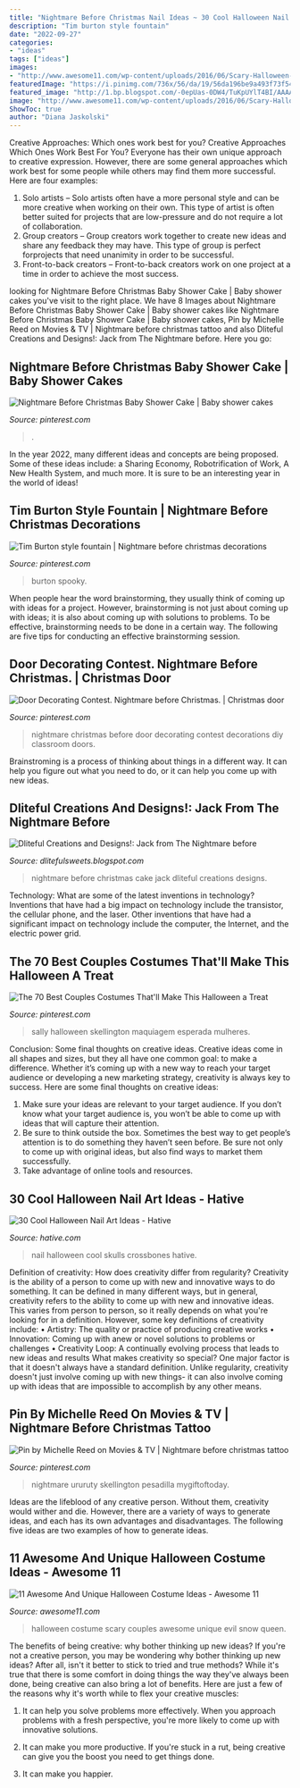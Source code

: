 ```yaml
---
title: "Nightmare Before Christmas Nail Ideas ~ 30 Cool Halloween Nail Art Ideas"
description: "Tim burton style fountain"
date: "2022-09-27"
categories:
- "ideas"
tags: ["ideas"]
images:
- "http://www.awesome11.com/wp-content/uploads/2016/06/Scary-Halloween-Costume-Ideas-for-Couples.jpg"
featuredImage: "https://i.pinimg.com/736x/56/da/19/56da196be9a493f73f5426f138a8032a.jpg"
featured_image: "http://1.bp.blogspot.com/-0epUas-0DW4/TuKpUYlT4BI/AAAAAAAABQA/unqKh3lFqHs/s1600/389523_2781198739255_1536791529_2925793_2103194665_n.jpg"
image: "http://www.awesome11.com/wp-content/uploads/2016/06/Scary-Halloween-Costume-Ideas-for-Couples.jpg"
ShowToc: true
author: "Diana Jaskolski"
---
```



Creative Approaches: Which ones work best for you?
Creative Approaches Which Ones Work Best For You?
Everyone has their own unique approach to creative expression. However, there are some general approaches which work best for some people while others may find them more successful. Here are four examples: 

1) Solo artists – Solo artists often have a more personal style and can be more creative when working on their own. This type of artist is often better suited for projects that are low-pressure and do not require a lot of collaboration. 
2) Group creators – Group creators work together to create new ideas and share any feedback they may have. This type of group is perfect forprojects that need unanimity in order to be successful. 
3) Front-to-back creators – Front-to-back creators work on one project at a time in order to achieve the most success.

	

		
looking for Nightmare Before Christmas Baby Shower Cake | Baby shower cakes you've visit to the right place. We have 8 Images about Nightmare Before Christmas Baby Shower Cake | Baby shower cakes like Nightmare Before Christmas Baby Shower Cake | Baby shower cakes, Pin by Michelle Reed on Movies &amp; TV | Nightmare before christmas tattoo and also Dliteful Creations and Designs!: Jack from The Nightmare before. Here you go:
		
    
## Nightmare Before Christmas Baby Shower Cake | Baby Shower Cakes

<img loading=lazy src="https://i.pinimg.com/736x/ac/bc/bd/acbcbd5b9e6ddc84251140c33f551d93.jpg" onerror="this.onerror=null;this.src='https://tse3.mm.bing.net/th?id=OIP.KgoHH6qLsMJVIM_pilqBGAHaMC&amp;pid=15.1';" alt="Nightmare Before Christmas Baby Shower Cake | Baby shower cakes">

_Source: pinterest.com_

>. 

	

In the year 2022, many different ideas and concepts are being proposed. Some of these ideas include: a Sharing Economy, Robotrification of Work, A New Health System, and much more. It is sure to be an interesting year in the world of ideas!

    
## Tim Burton Style Fountain | Nightmare Before Christmas Decorations

<img loading=lazy src="https://i.pinimg.com/736x/73/36/0d/73360d1e150bfa3b6b3bc943196bc149.jpg" onerror="this.onerror=null;this.src='https://tse1.mm.bing.net/th?id=OIP.rFBlj4wOxIgxkEwhc_nSEAAAAA&amp;pid=15.1';" alt="Tim Burton style fountain | Nightmare before christmas decorations">

_Source: pinterest.com_

>burton spooky. 

	

When people hear the word brainstorming, they usually think of coming up with ideas for a project. However, brainstorming is not just about coming up with ideas; it is also about coming up with solutions to problems. To be effective, brainstorming needs to be done in a certain way. The following are five tips for conducting an effective brainstorming session.

    
## Door Decorating Contest. Nightmare Before Christmas. | Christmas Door

<img loading=lazy src="https://i.pinimg.com/736x/cf/73/64/cf7364021d6e3767679a5e41a259c1ed.jpg" onerror="this.onerror=null;this.src='https://tse1.mm.bing.net/th?id=OIP.cIy0xgZaHdK8IRRKa6_EtQHaJ3&amp;pid=15.1';" alt="Door Decorating Contest. Nightmare before Christmas. | Christmas door">

_Source: pinterest.com_

>nightmare christmas before door decorating contest decorations diy classroom doors. 

	

Brainstroming is a process of thinking about things in a different way. It can help you figure out what you need to do, or it can help you come up with new ideas.

    
## Dliteful Creations And Designs!: Jack From The Nightmare Before

<img loading=lazy src="http://1.bp.blogspot.com/-0epUas-0DW4/TuKpUYlT4BI/AAAAAAAABQA/unqKh3lFqHs/s1600/389523_2781198739255_1536791529_2925793_2103194665_n.jpg" onerror="this.onerror=null;this.src='https://tse1.mm.bing.net/th?id=OIP.50_sEAy1pgNQ70rxKQXePgHaJ6&amp;pid=15.1';" alt="Dliteful Creations and Designs!: Jack from The Nightmare before">

_Source: dlitefulsweets.blogspot.com_

>nightmare before christmas cake jack dliteful creations designs. 

	

Technology: What are some of the latest inventions in technology?
Inventions that have had a big impact on technology include the transistor, the cellular phone, and the laser. Other inventions that have had a significant impact on technology include the computer, the Internet, and the electric power grid.

    
## The 70 Best Couples Costumes That&#039;ll Make This Halloween A Treat

<img loading=lazy src="https://i.pinimg.com/736x/56/da/19/56da196be9a493f73f5426f138a8032a.jpg" onerror="this.onerror=null;this.src='https://tse3.mm.bing.net/th?id=OIP.MrbtZXSOOUL_1p7F2RUQqQHaFx&amp;pid=15.1';" alt="The 70 Best Couples Costumes That&#039;ll Make This Halloween a Treat">

_Source: pinterest.com_

>sally halloween skellington maquiagem esperada mulheres. 

	

Conclusion: Some final thoughts on creative ideas.
Creative ideas come in all shapes and sizes, but they all have one common goal: to make a difference. Whether it’s coming up with a new way to reach your target audience or developing a new marketing strategy, creativity is always key to success. Here are some final thoughts on creative ideas: 
1. Make sure your ideas are relevant to your target audience. If you don’t know what your target audience is, you won’t be able to come up with ideas that will capture their attention. 
2. Be sure to think outside the box. Sometimes the best way to get people’s attention is to do something they haven’t seen before. Be sure not only to come up with original ideas, but also find ways to market them successfully. 
3. Take advantage of online tools and resources.

    
## 30 Cool Halloween Nail Art Ideas - Hative

<img loading=lazy src="https://hative.com/wp-content/uploads/2014/10/halloween-nail-art-ideas/17-skulls-crossbones.jpg" onerror="this.onerror=null;this.src='https://tse4.mm.bing.net/th?id=OIP.LlF5UveEHhWXtweOhUSu5gHaKZ&amp;pid=15.1';" alt="30 Cool Halloween Nail Art Ideas - Hative">

_Source: hative.com_

>nail halloween cool skulls crossbones hative. 

	

Definition of creativity: How does creativity differ from regularity?
Creativity is the ability of a person to come up with new and innovative ways to do something. It can be defined in many different ways, but in general, creativity refers to the ability to come up with new and innovative ideas. This varies from person to person, so it really depends on what you're looking for in a definition. However, some key definitions of creativity include: • Artistry: The quality or practice of producing creative works • Innovation: Coming up with anew or novel solutions to problems or challenges • Creativity Loop: A continually evolving process that leads to new ideas and results 
What makes creativity so special? One major factor is that it doesn't always have a standard definition. Unlike regularity, creativity doesn't just involve coming up with new things- it can also involve coming up with ideas that are impossible to accomplish by any other means.

    
## Pin By Michelle Reed On Movies &amp; TV | Nightmare Before Christmas Tattoo

<img loading=lazy src="https://i.pinimg.com/736x/3c/e4/8a/3ce48ae4c183f2c844ec3f5bd080c295.jpg" onerror="this.onerror=null;this.src='https://tse3.mm.bing.net/th?id=OIP.ifrp-algWZdhwp3cvhbc_gHaKF&amp;pid=15.1';" alt="Pin by Michelle Reed on Movies &amp; TV | Nightmare before christmas tattoo">

_Source: pinterest.com_

>nightmare ururuty skellington pesadilla mygiftoftoday. 

	

Ideas are the lifeblood of any creative person. Without them, creativity would wither and die. However, there are a variety of ways to generate ideas, and each has its own advantages and disadvantages. The following five ideas are two examples of how to generate ideas.

    
## 11 Awesome And Unique Halloween Costume Ideas - Awesome 11

<img loading=lazy src="http://www.awesome11.com/wp-content/uploads/2016/06/Scary-Halloween-Costume-Ideas-for-Couples.jpg" onerror="this.onerror=null;this.src='https://tse4.mm.bing.net/th?id=OIP.NN6Iigi3tBHKRlPcoKrphQHaK7&amp;pid=15.1';" alt="11 Awesome And Unique Halloween Costume Ideas - Awesome 11">

_Source: awesome11.com_

>halloween costume scary couples awesome unique evil snow queen. 

	

The benefits of being creative: why bother thinking up new ideas?
If you're not a creative person, you may be wondering why bother thinking up new ideas? After all, isn't it better to stick to tried and true methods? While it's true that there is some comfort in doing things the way they've always been done, being creative can also bring a lot of benefits. Here are just a few of the reasons why it's worth while to flex your creative muscles:
1. It can help you solve problems more effectively. When you approach problems with a fresh perspective, you're more likely to come up with innovative solutions.

2. It can make you more productive. If you're stuck in a rut, being creative can give you the boost you need to get things done.

3. It can make you happier.

